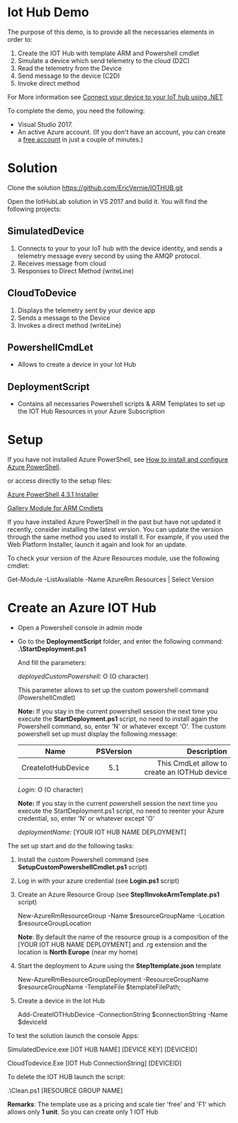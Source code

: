 # Iot Hub Demo

The purpose of this demo, is to provide all the necessaries elements in order to:
1. Create the IOT Hub with template ARM and Powershell cmdlet
2. Simulate a device which send telemetry to the cloud (D2C)
3. Read the telemetry from the Device
4. Send message to the device (C2D)
5. Invoke direct method

For More information see [Connect your device to your IoT hub using .NET](https://docs.microsoft.com/en-us/azure/iot-hub/iot-hub-csharp-csharp-getstarted)

To complete the demo, you need the following:

* Visual Studio 2017.
* An active Azure account. (If you don't have an account, you can create a [free account](http://azure.microsoft.com/pricing/free-trial/) in just a couple of minutes.)


# Solution

Clone the solution https://github.com/EricVernie/IOTHUB.git

Open the IotHubLab solution in VS 2017 and build it.
You will find the following projects:

## SimulatedDevice 
1. Connects to your to your IoT hub with the device identity, and sends a telemetry message every second by using the AMQP protocol.
2. Receives message from cloud
3. Responses to Direct Method (writeLine)




## CloudToDevice
1. Displays the telemetry sent by your device app
2. Sends a message to the Device
3. Invokes a direct method (writeLine)


## PowershellCmdLet
* Allows to create a device in your Iot Hub

## DeploymentScript 
* Contains all necessaries Powershell scripts & ARM Templates to set up the IOT Hub Resources in your Azure Subscription



# Setup
If you have not installed Azure PowerShell, see [How to install and configure Azure PowerShell](https://docs.microsoft.com/en-us/powershell/azure/overview?view=azurermps-4.3.1).

or access directly to the setup files:

[Azure PowerShell 4.3.1 Installer](https://github.com/Azure/azure-powershell/releases/download/v4.3.1-August2017/azure-powershell.4.3.1.msi)

[Gallery Module for ARM Cmdlets](https://www.powershellgallery.com/packages/AzureRM/4.3.1)


If you have installed Azure PowerShell in the past but have not updated it recently, consider installing the latest version. You can update the version through the same method you used to install it. For example, if you used the Web Platform Installer, launch it again and look for an update.

To check your version of the Azure Resources module, use the following cmdlet:


Get-Module -ListAvailable -Name AzureRm.Resources | Select Version

# Create an Azure IOT Hub 

* Open a Powershell console in admin mode

* Go to the __DeploymentScript__ folder, and enter the following command:
  __.\StartDeployment.ps1__


	And fill the parameters:

	_deployedCustomPowershell:_ O (O character) 

	This parameter allows to set up the custom powershell command (PowershellCmdlet)

	__Note:__ If you stay in the current powershell session the next time you execute the __StartDeployment.ps1__ script, no need to install again the Powershell command, so, enter 'N' or whatever except 'O'. 
	The custom powershell set up must display the following message:

	| Name        | PSVersion           | Description  |
	| ------------- |:-------------:| -----:|
	| CreateIotHubDevice     | 5.1| This CmdLet allow to create an IOTHub device |




	_Login:_ O (O character) 

	__Note:__ If you stay in the current powershell session the next time you execute the StartDeployment.ps1 script, no need to reenter your Azure credential, so, enter 'N' or whatever except 'O'

	_deploymentName:_ [YOUR IOT HUB NAME DEPLOYMENT]


The set up start and do the following tasks:
1. Install the custom Powershell command (see __SetupCustomPowershellCmdlet.ps1__ script)
2. Log in with your azure credential (see __Login.ps1__ script)
3. Create an Azure Resource Group (see __Step1InvokeArmTemplate.ps1__ script)

	New-AzureRmResourceGroup -Name $resourceGroupName -Location $resourceGroupLocation 


	__Note__: By default the name of the resource group is a composition of the [YOUR IOT HUB NAME DEPLOYMENT] and .rg extension and the location is __North Europe__ (near my home)
4. Start the deployment to Azure using the __Step1template.json__ template

	New-AzureRmResourceGroupDeployment -ResourceGroupName $resourceGroupName -TemplateFile $templateFilePath;

5. Create a device in the Iot Hub

	Add-CreateIOTHubDevice -ConnectionString $connectionString  -Name $deviceId

To test the solution launch the console Apps:

SimulatedDevice.exe [IOT HUB NAME] [DEVICE KEY] [DEVICEID]

CloudTodevice.Exe [IOT Hub ConnectionString] [DEVICEID]

To delete the IOT HUB launch the script: 

.\Clean.ps1 [RESOURCE GROUP NAME]

__Remarks__: The template use as a pricing and scale tier 'free' and 'F1' which allows only __1 unit__. So you can create only 1 IOT Hub







